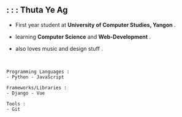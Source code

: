 ## :  :  :  Thuta Ye Ag   <br>


  * First year student at __University of Computer Studies, Yangon__ .
  
  * learning __Computer Science__ and __Web-Development__ .
  
  * also loves music and design stuff .
      
 
  <br>
  
  ```
  Programming Languages : 
  - Python - JavaScript 
  ```


  ```
  Frameworks/Libraries : 
  - Django - Vue
  ```
  
  ```
  Tools : 
  - Git
  ```
